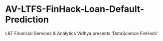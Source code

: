 # AV-LTFS-FinHack-Loan-Default-Prediction
L&amp;T Financial Services &amp; Analytics Vidhya presents ‘DataScience FinHack’
